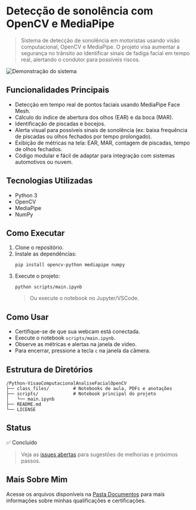 # Detecção de sonolência com OpenCV e MediaPipe

> Sistema de detecção de sonolência em motoristas usando visão computacional, OpenCV e MediaPipe. O projeto visa aumentar a segurança no trânsito ao identificar sinais de fadiga facial em tempo real, alertando o condutor para possíveis riscos.

![Demonstração do sistema](https://github.com/vitoriapguimaraes/Python-VisaoComputacionalAnaliseFacialOpenCV/blob/main/results/display.gif)

## Funcionalidades Principais

- Detecção em tempo real de pontos faciais usando MediaPipe Face Mesh.
- Cálculo do índice de abertura dos olhos (EAR) e da boca (MAR).
- Identificação de piscadas e bocejos.
- Alerta visual para possíveis sinais de sonolência (ex: baixa frequência de piscadas ou olhos fechados por tempo prolongado).
- Exibição de métricas na tela: EAR, MAR, contagem de piscadas, tempo de olhos fechados.
- Código modular e fácil de adaptar para integração com sistemas automotivos ou nuvem.

## Tecnologias Utilizadas

- Python 3
- OpenCV
- MediaPipe
- NumPy

## Como Executar

1. Clone o repositório.
2. Instale as dependências:
   ```
   pip install opencv-python mediapipe numpy
   ```
3. Execute o projeto:
   ```
   python scripts/main.ipynb
   ```
   > Ou execute o notebook no Jupyter/VSCode.

## Como Usar

- Certifique-se de que sua webcam está conectada.
- Execute o notebook `scripts/main.ipynb`.
- Observe as métricas e alertas na janela de vídeo.
- Para encerrar, pressione a tecla `c` na janela da câmera.

## Estrutura de Diretórios

```
/Python-VisaoComputacionalAnaliseFacialOpenCV
├── class_files/         # Notebooks de aula, PDFs e anotações
├── scripts/             # Notebook principal do projeto
│   └── main.ipynb
├── README.md
└── LICENSE
```

## Status

✅ Concluído

> Veja as [issues abertas](https://github.com/vitoriapguimaraes/Python-VisaoComputacionalAnaliseFacialOpenCV/issues) para sugestões de melhorias e próximos passos.

## Mais Sobre Mim

Acesse os arquivos disponíveis na [Pasta Documentos](https://github.com/vitoriapguimaraes/vitoriapguimaraes/tree/main/DOCUMENTOS) para mais informações sobre minhas qualificações e certificações.
